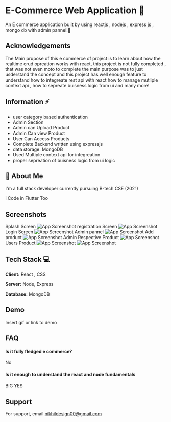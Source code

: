
# E-Commerce Web Application 🛒

An E commerce application built by using reactjs , nodejs , express js , mongo db with admin pannel!🔔


## Acknowledgements

The Main prupose of this e commerce of project is to learn about how the realtime crud opreation works with react, this project is not fully completed , that was not even moto to complete the main purpose was to just usderstand the concept and this project has well enough feature to understand how to integreate rest api with react  how to manage mutliple context api , how to sepreate buisness logic from ui and many more!


## Information ⚡

- user category based authentication
- Admin Section
- Admin can Upload Product
- Admin Can view Product
- User Can Access Products
- Complete Backend written using expressjs 
- data storage: MongoDB
- Used Multiple context api for integreation
- proper sepreation of buisness logic from ui logic




## 🚀 About Me
I'm a full stack developer currently pursuing B-tech CSE (2021)

i Code in Flutter Too


## Screenshots

Splash Screen
![App Screenshot](https://github.com/voiiddxx/bazaar/assets/95859137/6929b708-a0b2-477e-ac7f-f4d9b4ecd69d)
registration Screen
![App Screenshot](https://github.com/voiiddxx/bazaar/assets/95859137/7dc7b6c3-7b40-41af-84de-c642563a1e9c)
Login Screen
![App Screenshot](https://github.com/voiiddxx/bazaar/assets/95859137/a6832da6-23f8-4fbc-97fc-a5636c37d85a)
Admin pannel
![App Screenshot](https://github.com/voiiddxx/bazaar/assets/95859137/641d2304-0d1a-40d2-a75c-1f49eb5d651b)
Add product
![App Screenshot](https://github.com/voiiddxx/bazaar/assets/95859137/1383fcd6-a65f-47e6-a5d5-72dee3781ed8)
Admin Respective Product
![App Screenshot](https://github.com/voiiddxx/bazaar/assets/95859137/eb3594af-67d7-4c21-a586-66e858a6b72f)
Users Product 
![App Screenshot](https://github.com/voiiddxx/bazaar/assets/95859137/f6d20e47-4a1b-40b9-86ab-b89be029fccb)
![App Screenshot](https://github.com/voiiddxx/bazaar/assets/95859137/cfd40ebd-fa8a-43ae-9ff7-40f5f2d8af15)


## Tech Stack 💻

**Client:** React , CSS

**Server:** Node, Express

**Database:** MongoDB


## Demo

Insert gif or link to demo

    
## FAQ

#### Is it fully fledged e commerce?

No 

#### Is it enough to understand the react and node fundamentals

BIG YES


## Support

For support, email nikhildesign00@gmail.com

